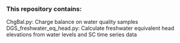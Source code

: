 ### This repository contains:

ChgBal.py: Charge balance on water quality samples
DGS_freshwater_eq_head.py: Calculate freshwater equivalent head elevations from water levels and SC time series data
